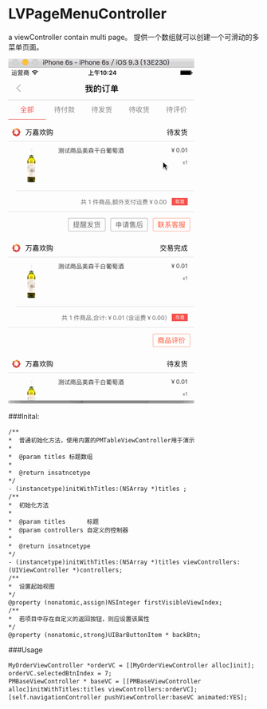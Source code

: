 # LVPageMenuController
a viewController contain multi page。
提供一个数组就可以创建一个可滑动的多菜单页面。

![](/snapshot.gif)



###Inital:

```objc
/**
*  普通初始化方法，使用内置的PMTableViewController用于演示
*
*  @param titles 标题数组
*
*  @return insatncetype
*/
- (instancetype)initWithTitles:(NSArray *)titles ;
/**
*  初始化方法
*
*  @param titles      标题
*  @param controllers 自定义的控制器
*
*  @return insatncetype
*/
- (instancetype)initWithTitles:(NSArray *)titles viewControllers:(UIViewController *)controllers;
/**
*  设置起始视图
*/
@property (nonatomic,assign)NSInteger firstVisibleViewIndex;
/**
*  若项目中存在自定义的返回按钮，则应设置该属性
*/
@property (nonatomic,strong)UIBarButtonItem * backBtn;
```

###Usage

```objc
MyOrderViewController *orderVC = [[MyOrderViewController alloc]init];
orderVC.selectedBtnIndex = 7;
PMBaseViewController * baseVC = [[PMBaseViewController alloc]initWithTitles:titles viewControllers:orderVC];
[self.navigationController pushViewController:baseVC animated:YES];
```

